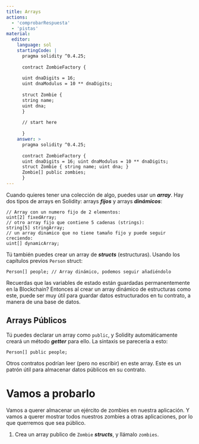 ```yaml
---
title: Arrays
actions:
  - 'comprobarRespuesta'
  - 'pistas'
material:
  editor:
    language: sol
    startingCode: |
      pragma solidity ^0.4.25;
      
      contract ZombieFactory {
      
      uint dnaDigits = 16;
      uint dnaModulus = 10 ** dnaDigits;
      
      struct Zombie {
      string name;
      uint dna;
      }
      
      // start here
      
      }
    answer: >
      pragma solidity ^0.4.25;
      
      contract ZombieFactory {
      uint dnaDigits = 16; uint dnaModulus = 10 ** dnaDigits;
      struct Zombie { string name; uint dna; }
      Zombie[] public zombies;
      }
---
```

Cuando quieres tener una colección de algo, puedes usar un ***array***. Hay dos tipos de arrays en Solidity: arrays ***fijos*** y arrays ***dinámicos***:

    // Array con un numero fijo de 2 elementos:
    uint[2] fixedArray;
    // otro array fijo que contiene 5 cadenas (strings):
    string[5] stringArray;
    // un array dinamico que no tiene tamaño fijo y puede seguir creciendo:
    uint[] dynamicArray;
    

Tú también puedes crear un array de ***structs*** (estructuras). Usando los capítulos previos `Person` struct:

    Person[] people; // Array dinámico, podemos seguir añadiéndolo
    

Recuerdas que las variables de estado están guardadas permanentemente en la Blockchain? Entonces al crear un array dinámico de estructuras como este, puede ser muy útil para guardar datos estructurados en tu contrato, a manera de una base de datos.

## Arrays Públicos

Tú puedes declarar un array como `public`, y Solidity automáticamente creará un método ***getter*** para ello. La sintaxis se parecería a esto:

    Person[] public people;
    

Otros contratos podrían leer (pero no escribir) en este array. Este es un patrón útil para almacenar datos públicos en su contrato.

# Vamos a probarlo

Vamos a querer almacenar un ejército de zombies en nuestra aplicación. Y vamos a querer mostrar todos nuestros zombies a otras aplicaciones, por lo que querremos que sea público.

1. Crea un array publico de `Zombie` ***structs***, y llámalo `zombies`.